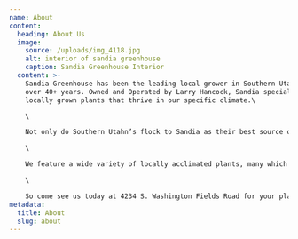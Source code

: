 ```yaml
---
name: About
content:
  heading: About Us
  image:
    source: /uploads/img_4118.jpg
    alt: interior of sandia greenhouse
    caption: Sandia Greenhouse Interior
  content: >-
    Sandia Greenhouse has been the leading local grower in Southern Utah for
    over 40+ years. Owned and Operated by Larry Hancock, Sandia specializes in
    locally grown plants that thrive in our specific climate.\

    \

    Not only do Southern Utahn’s flock to Sandia as their best source of bedding plants, vegetables, trees, and Christmas Poinsettias, but loyal customers even come all the way from Nevada, Arizona, and in some cases even Central and Northern Utah.\

    \

    We feature a wide variety of locally acclimated plants, many which are grown at our location.  We invite you to stop by and see us often.  Our inventory changes with the seasons.  We also offer custom growing.\

    \

    So come see us today at 4234 S. Washington Fields Road for your plant and growing needs.
metadata:
  title: About
  slug: about
---
```

